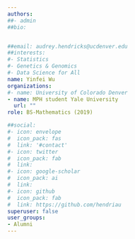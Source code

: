 ```yaml
---
authors:
##- admin
##bio: 


##email: audrey.hendricks@ucdenver.edu
##interests:
#- Statistics
#- Genetics & Genomics
#- Data Science for All
name: Yinfei Wu
organizations:
#- name: University of Colorado Denver
- name: MPH student Yale University
  url: ""
role: BS-Mathematics (2019)

##social:
#- icon: envelope
#  icon_pack: fas
#  link: '#contact'
#- icon: twitter
#  icon_pack: fab
#  link: 
#- icon: google-scholar
#  icon_pack: ai
#  link: 
#- icon: github
#  icon_pack: fab
#  link: https://github.com/hendriau
superuser: false
user_groups:
- Alumni
---
```




